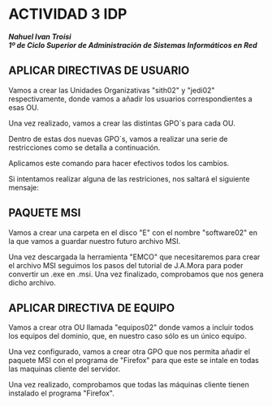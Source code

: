 # ACTIVIDAD 3 IDP

***Nahuel Ivan Troisi***
<br>
***1º de Ciclo Superior de Administración de Sistemas Informáticos en Red***

## APLICAR DIRECTIVAS DE USUARIO

Vamos a crear las Unidades Organizativas "sith02" y "jedi02" respectivamente, donde vamos a añadir los usuarios correspondientes
a esas OU.

Una vez realizado, vamos a crear las distintas GPO`s para cada OU.

Dentro de estas dos nuevas GPO`s, vamos a realizar una serie de restricciones como se detalla a continuación.

Aplicamos este comando para hacer efectivos todos los cambios.

Si intentamos realizar alguna de las restriciones, nos saltará el siguiente mensaje:

## PAQUETE MSI
Vamos a crear una carpeta en el disco "E" con el nombre "software02" en la que vamos a guardar nuestro futuro archivo MSI.

Una vez descargada la herramienta "EMCO" que necesitaremos para crear el archivo MSI seguimos los pasos del tutorial de J.A.Mora
para poder convertir un .exe en .msi. Una vez finalizado, comprobamos que nos genera dicho archivo.

## APLICAR DIRECTIVA DE EQUIPO
Vamos a crear otra OU llamada "equipos02" donde vamos a incluir todos los equipos del dominio, que, en nuestro caso sólo es un
único equipo.

Una vez configurado, vamos a crear otra GPO que nos permita añadir el paquete MSI con el programa de "Firefox" para que este
se intale en todas las maquinas cliente del servidor.

Una vez realizado, comprobamos que todas las máquinas cliente tienen instalado el programa "Firefox".


